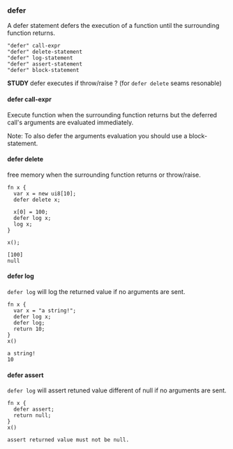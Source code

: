 ### defer

A defer statement defers the execution of a function until the surrounding function returns.

```syntax
"defer" call-expr
"defer" delete-statement
"defer" log-statement
"defer" assert-statement
"defer" block-statement
```

**STUDY** defer executes if throw/raise ? (for `defer delete` seams resonable)

#### defer call-expr

Execute function when the surrounding function returns but the deferred call's arguments are evaluated immediately.

Note: To also defer the arguments evaluation you should use a block-statement.

#### defer delete

free memory when the surrounding function returns or throw/raise.

```
fn x {
  var x = new ui8[10];
  defer delete x;

  x[0] = 100;
  defer log x;
  log x;
}

x();
```

```stdout
[100]
null
```

#### defer log

`defer log` will log the returned value if no arguments are sent.

```plee
fn x {
  var x = "a string!";
  defer log x;
  defer log;
  return 10;
}
x()
```

```stdout
a string!
10
```

#### defer assert

`defer log` will assert retuned value different of null if no arguments are sent.

```plee
fn x {
  defer assert;
  return null;
}
x()
```

```stdout
assert returned value must not be null.
```
